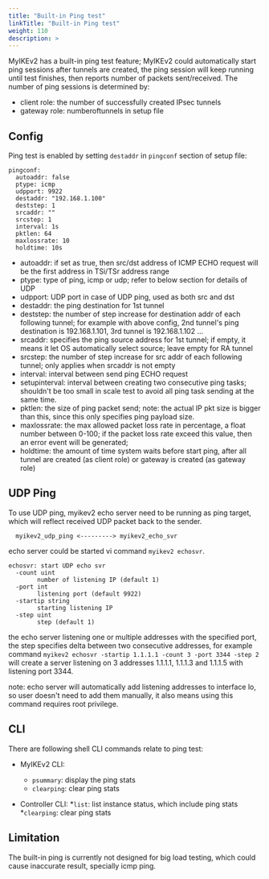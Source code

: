 ```yaml
---
title: "Built-in Ping test"
linkTitle: "Built-in Ping test"
weight: 110
description: >
---
```


MyIKEv2 has a built-in ping test feature; MyIKEv2 could automatically start ping sessions after tunnels are created, the ping session will keep running until test finishes, then reports number of packets sent/received.
The number of ping sessions is determined by:

* client role: the number of successfully created IPsec tunnels
* gateway role: numberoftunnels in setup file

## Config
Ping test is enabled by setting ```destaddr``` in ```pingconf``` section of setup file:
```
pingconf:
  autoaddr: false
  ptype: icmp
  udpport: 9922
  destaddr: "192.168.1.100"
  deststep: 1
  srcaddr: ""
  srcstep: 1
  interval: 1s
  pktlen: 64
  maxlossrate: 10
  holdtime: 10s
```

* autoaddr: if set as true, then src/dst address of ICMP ECHO request will be the first address in TSi/TSr address range
* ptype: type of ping, icmp or udp; refer to below section for details of UDP
* udpport: UDP port in case of UDP ping, used as both src and dst
* destaddr: the ping destination for 1st tunnel
* deststep: the number of step increase for destination addr of each following tunnel; for example with above config, 2nd tunnel's ping destination is 192.168.1.101, 3rd tunnel is 192.168.1.102 ...
* srcaddr: specifies the ping source address for 1st tunnel; if empty, it means it let OS automatically select source; leave empty for RA tunnel
* srcstep: the number of step increase for src addr of each following tunnel; only applies when srcaddr is not empty
* interval: interval between send ping ECHO request
* setupinterval: interval between creating two consecutive ping tasks; shouldn't be too small in scale test to avoid all ping task sending at the same time.
* pktlen: the size of ping packet send; note: the actual IP pkt size is bigger than this, since this only specifies ping payload size.
* maxlossrate: the max allowed packet loss rate in percentage, a float number between 0-100; if the packet loss rate exceed this value, then an error event will be generated;
* holdtime: the amount of time system waits before start ping, after all tunnel are created (as client role) or gateway is created (as gateway role)

## UDP Ping
To use UDP ping, myikev2 echo server need to be running as ping target, which will reflect received UDP packet back to the sender.

```
  myikev2_udp_ping <---------> myikev2_echo_svr
```
echo server could be started vi command `myikev2 echosvr`.
```
echosvr: start UDP echo svr
  -count uint
        number of listening IP (default 1)
  -port int
        listening port (default 9922)
  -startip string
        starting listening IP
  -step uint
        step (default 1)
```
the echo server listening one or multiple addresses with the specified port, the step specifies delta between two consecutive addresses, for example command `myikev2 echosvr -startip 1.1.1.1 -count 3 -port 3344 -step 2` will create a server listening on 3 addresses 1.1.1.1, 1.1.1.3 and 1.1.1.5 with listening port 3344.

note: echo server will automatically add listening addresses to interface lo, so user doesn't need to add them manually, it also means using this command requires root privilege. 



## CLI
There are following shell CLI commands relate to ping test:

* MyIKEv2 CLI:
  * `psummary`: display the ping stats
  * `clearping`: clear ping stats

* Controller CLI:
  *`list`: list instance status, which include ping stats
  *`clearping`: clear ping stats

## Limitation
The built-in ping is currently not designed for big load testing, which could cause inaccurate result, specially icmp ping.